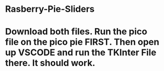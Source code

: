 # Rasberry-Pie-Sliders
# Download both files. Run the pico file on the pico pie FIRST. Then open up VSCODE and run the TKInter File there. It should work.
